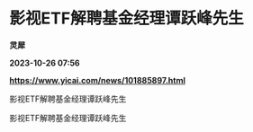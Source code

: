 # 影视ETF解聘基金经理谭跃峰先生
**灵犀**

**2023-10-26 07:56**

**https://www.yicai.com/news/101885897.html**

影视ETF解聘基金经理谭跃峰先生

影视ETF解聘基金经理谭跃峰先生
